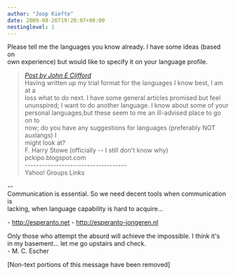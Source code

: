 ```yaml
---
author: "Joop Kiefte"
date: 2009-08-26T19:20:07+00:00
nestinglevel: 1
---
```

Please tell me the languages you know already. I have some ideas (based on  
own experience) but would like to specify it on your language profile.  

> [_Post by John E Clifford_](/sRyTIhVJ/yawn#post1)  
> Having written up my trial format for the languages I know best, I am at a  
> loss what to do next. I have some general articles promised but feel  
> ununspired; I want to do another language. I know about some of your  
> personal languages,but these seem to me an ill-advised place to go on to  
> now; do you have any suggestions for languages (preferably NOT auxlangs) I  
> might look at?  
> F. Harry Stowe (officially -- I still don't know why) pckipo.blogspot.com  
> \------------------------------------  
> Yahoo! Groups Links  
> 

\--  
Communication is essential. So we need decent tools when communication is  
lacking, when language capability is hard to acquire...  
  
\- http://esperanto.net - http://esperanto-jongeren.nl  
  
Only those who attempt the absurd will achieve the impossible. I think it's  
in my basement... let me go upstairs and check.  
\- M. C. Escher  
  
  
\[Non-text portions of this message have been removed\]